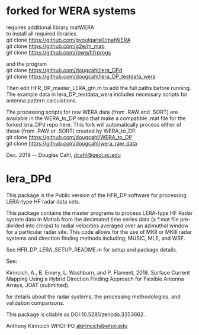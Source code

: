 # forked for WERA systems
requires additional library matWERA  
to install all required libraries  
git clone https://github.com/gvoulgaris0/matWERA  
git clone https://github.com/g2e/m_map  
git clone https://github.com/rowg/hfrprogs  

and the program  
git clone https://github.com/dougcahl/lera_DPd  
git clone https://github.com/dougcahl/lera_DP_testdata_wera  

Then edit HFR_DP_master_LERA_gtn.m to add the full paths before running.     
The example data in lera_DP_testdata_wera includes necessary scripts for antenna pattern calculations. 

The processing scripts for raw WERA data (from .RAW and .SORT) are available in the WERA_to_DP repo that make a compatible .mat file for the forked lera_DPd repo here. This fork will automatically process either of these (from .RAW or .SORT) created by WERA_to_DP.   
git clone https://github.com/dougcahl/WERA_to_DP  
git clone https://github.com/dougcahl/wera_raw_data  

Dec. 2019 -- Douglas Cahl, dcahl@geol.sc.edu



# lera_DPd

This package is the Public version of the HFR_DP software for processing LERA-type HF radar data sets.

This package contains the master programs to process LERA-type HF Radar system data in Matlab from the decimated time series data (a *.mat file pre-divided into chirps) to radial velocities averaged over an azimuthal window for a particular radar site.  This code allows for the use of MKII or MKIII radar systems and direction finding methods including; MUSIC, MLE, and WSF. 

See HFR_DP_LERA_SETUP_README.m for setup and package details.

See:

Kirincich, A., B. Emery, L. Washburn, and P. Flament, 2018. Surface Current Mapping Using a Hybrid Direction Finding Approach for Flexible Antenna Arrays, JOAT (submitted). 

for details about the radar systems, the processing methodologies, and validation comparisons.

This package is citable as DOI:10.5281/zenodo.3353662 .

Anthony Kirincich 
WHOI-PO 
akirincich@whoi.edu
